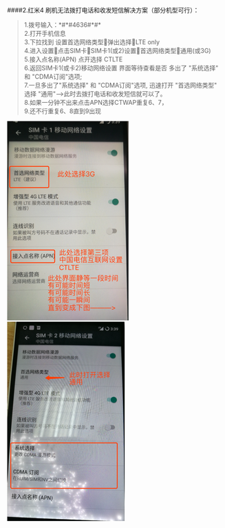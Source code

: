 ####2.红米4 刷机无法拨打电话和收发短信解决方案（部分机型可行）：
>1.拨号输入：\*#\*#4636#\*#\*<br>
>2.打开手机信息<br>
>3.下拉找到 设置首选网络类型弹出选择LTE only<br>
>4.进入设置点击SIM卡SIM卡1(或2)设置首选网络类型通用(或3G)<br>
>5.接入点名称(APN)  点开选择 CTLTE <br>
>6.返回SIM卡1(或卡2)移动网络设置  界面等待查看是否  多出了 "系统选择"  和 "CDMA订阅"选项;<br>
>7.一旦多出了"系统选择"  和 "CDMA订阅"选项, 迅速打开 "首选网络类型" 选择 "通用"——>此时去拨打电话和收发短信就可以了。<br>
>8.如果一分钟不出来点击APN选择CTWAP重复6、7，<br>
>9.还不行重复6、8直到9出现

<img src='/assets/8.8.2.1.png'>

<img src='/assets/8.8.2.2.png'>